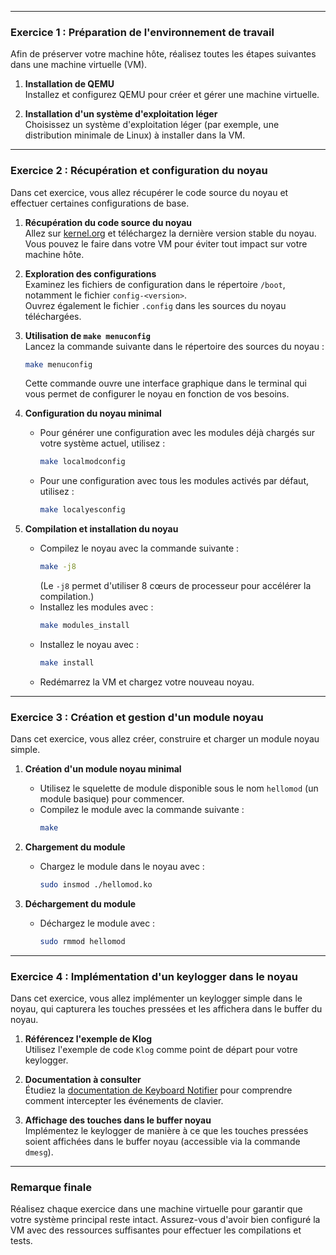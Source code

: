 
---

### **Exercice 1 : Préparation de l'environnement de travail**

Afin de préserver votre machine hôte, réalisez toutes les étapes suivantes dans une machine virtuelle (VM).

1. **Installation de QEMU**  
   Installez et configurez QEMU pour créer et gérer une machine virtuelle.
   
2. **Installation d'un système d'exploitation léger**  
   Choisissez un système d'exploitation léger (par exemple, une distribution minimale de Linux) à installer dans la VM.

---

### **Exercice 2 : Récupération et configuration du noyau**

Dans cet exercice, vous allez récupérer le code source du noyau et effectuer certaines configurations de base.

1. **Récupération du code source du noyau**  
   Allez sur [kernel.org](https://kernel.org) et téléchargez la dernière version stable du noyau. Vous pouvez le faire dans votre VM pour éviter tout impact sur votre machine hôte.

2. **Exploration des configurations**  
   Examinez les fichiers de configuration dans le répertoire `/boot`, notamment le fichier `config-<version>`.  
   Ouvrez également le fichier `.config` dans les sources du noyau téléchargées.

3. **Utilisation de `make menuconfig`**  
   Lancez la commande suivante dans le répertoire des sources du noyau :
   ```bash
   make menuconfig
   ```
   Cette commande ouvre une interface graphique dans le terminal qui vous permet de configurer le noyau en fonction de vos besoins.

4. **Configuration du noyau minimal**  
   - Pour générer une configuration avec les modules déjà chargés sur votre système actuel, utilisez :
     ```bash
     make localmodconfig
     ```
   - Pour une configuration avec tous les modules activés par défaut, utilisez :
     ```bash
     make localyesconfig
     ```

5. **Compilation et installation du noyau**  
   - Compilez le noyau avec la commande suivante :
     ```bash
     make -j8
     ```
     (Le `-j8` permet d'utiliser 8 cœurs de processeur pour accélérer la compilation.)
   - Installez les modules avec :
     ```bash
     make modules_install
     ```
   - Installez le noyau avec :
     ```bash
     make install
     ```
   - Redémarrez la VM et chargez votre nouveau noyau.

---

### **Exercice 3 : Création et gestion d'un module noyau**

Dans cet exercice, vous allez créer, construire et charger un module noyau simple.

1. **Création d'un module noyau minimal**  
   - Utilisez le squelette de module disponible sous le nom `hellomod` (un module basique) pour commencer.
   - Compilez le module avec la commande suivante :
     ```bash
     make
     ```
   
2. **Chargement du module**  
   - Chargez le module dans le noyau avec :
     ```bash
     sudo insmod ./hellomod.ko
     ```

3. **Déchargement du module**  
   - Déchargez le module avec :
     ```bash
     sudo rmmod hellomod
     ```

---

### **Exercice 4 : Implémentation d'un keylogger dans le noyau**

Dans cet exercice, vous allez implémenter un keylogger simple dans le noyau, qui capturera les touches pressées et les affichera dans le buffer du noyau.

1. **Référencez l'exemple de Klog**  
   Utilisez l'exemple de code `Klog` comme point de départ pour votre keylogger.

2. **Documentation à consulter**  
   Étudiez la [documentation de Keyboard Notifier](https://docs.kernel.org/input/notifier.html) pour comprendre comment intercepter les événements de clavier.

3. **Affichage des touches dans le buffer noyau**  
   Implémentez le keylogger de manière à ce que les touches pressées soient affichées dans le buffer noyau (accessible via la commande `dmesg`).

---

### Remarque finale

Réalisez chaque exercice dans une machine virtuelle pour garantir que votre système principal reste intact. Assurez-vous d'avoir bien configuré la VM avec des ressources suffisantes pour effectuer les compilations et tests.

